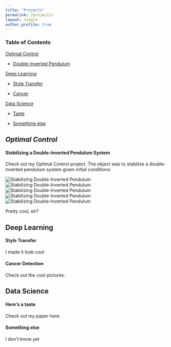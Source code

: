 ```yaml
---
title: "Projects"
permalink: /projects/
layout: single
author_profile: true
---
```


### Table of Contents
[Optimal Control](#optimal-control)

* [Double-Inverted Pendulum](#stabilizing-a-double-inverted-pendulum-system)

[Deep Learning](#deep-learning)

* [Style Transfer](#style-transfer)

* [Cancer](#cancer-detection)

[Data Science](#data-science)

* [Taste](#here's-a-taste)

* [Something else](#something-else)

## ***Optimal Control***
#### **Stabilizing a Double-Inverted Pendulum System**
Check out my Optimal Control project. The object was to stabilize a double-inverted pendulum system given initial conditions: 

![Stabilizing Double-Inverted Pendulum](https://drewjohnston13.github.io/video_1.gif)
![Stabilizing Double-Inverted Pendulum](https://drewjohnston13.github.io/video_2.gif)
![Stabilizing Double-Inverted Pendulum](https://drewjohnston13.github.io/video_3.gif)
![Stabilizing Double-Inverted Pendulum](https://drewjohnston13.github.io/video_4.gif)
![Stabilizing Double-Inverted Pendulum](https://drewjohnston13.github.io/video_5.gif)

Pretty cool, eh? 

## Deep Learning
#### Style Transfer
I made it look cool

#### Cancer Detection
Check out the cool pictures. 

## Data Science
#### Here's a taste
Check out my paper here:
#### Something else
I don't know yet

